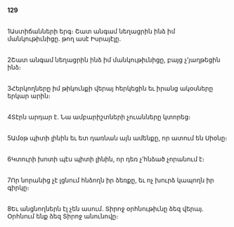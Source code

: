 **129**

\
1Աստիճանների երգ։ Շատ անգամ նեղացրին ինձ իմ մանկութիւնիցը. թող ասէ Իսրայէլը.

\
2Շատ անգամ նեղացրին ինձ իմ մանկութիւնիցը, բայց չ’յաղթեցին ինձ։

\
3Հերկողները իմ թիկունքի վերայ հերկեցին եւ իրանց ակօսները երկար արին։

\
4Տէրն արդար է. Նա ամբարիշտների չուանները կտորեց։

\
5Ամօթ պիտի լինին եւ ետ դառնան այն ամենքը, որ ատում են Սիօնը։

\
6Կտուրի խոտի պէս պիտի լինին, որ դեռ չ’հնձած չորանում է։

\
7Որ նորանից չէ լցնում հնձողն իր ձեռքը, եւ ոչ խուրձ կապողն իր գիրկը։

\
8Եւ անցնողներն էլ չեն ասում. Տիրոջ օրհնութիւնը ձեզ վերայ. Օրհնում ենք ձեզ Տիրոջ անունովը։
